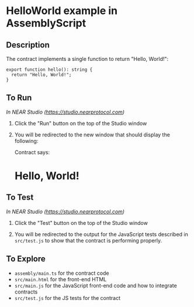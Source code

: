 # HelloWorld example in AssemblyScript

## Description

The contract implements a single function to return "Hello, World!":
```
export function hello(): string {
  return "Hello, World!";
}
```

## To Run

*In NEAR Studio (https://studio.nearprotocol.com)*

1. Click the "Run" button on the top of the Studio window

2. You will be redirected to the new window that should display the following:
    
    
    Contract says:

    # Hello, World!


## To Test

*In NEAR Studio (https://studio.nearprotocol.com)*

1. Click the "Test" button on the top of the Studio window

2. You will be redirected to the output for the JavaScript tests described in `src/test.js` to show that the contract is performing properly.

## To Explore

- `assembly/main.ts` for the contract code
- `src/main.html` for the front-end HTML
- `src/main.js` for the JavaScript front-end code and how to integrate contracts
- `src/test.js` for the JS tests for the contract



